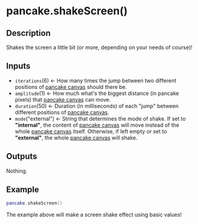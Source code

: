 # pancake.shakeScreen()

## Description

Shakes the screen a little bit (or more, depending on your needs of course)!

## Inputs

- `iterations`(6) <- How many times the jump between two different positions of [pancake canvas](http://mightypancake.games/#/documentation/topics/pancake_canvas) should there be.
- `amplitude`(1) <- How much what's the biggest distance (in pancake pixels) that [pancake canvas](http://mightypancake.games/#/documentation/topics/pancake_canvas) can move.
- `duration`(50) <- Duration (in milliseconds) of each "jump" between different positions of [pancake canvas](http://mightypancake.games/#/documentation/topics/pancake_canvas).
- `mode`("external") <- String that determines the mode of shake. If set to **"internal"**, the content of [pancake canvas](http://mightypancake.games/#/documentation/topics/pancake_canvas) will move instead of the whole [pancake canvas](http://mightypancake.games/#/documentation/topics/pancake_canvas) itself. Otherwise, if left empty or set to **"external"**, the whole [pancake canvas](http://mightypancake.games/#/documentation/topics/pancake_canvas) will shake.

## Outputs

Nothing.

## Example

```lua
pancake.shakeScreen()
```

The example above will make a screen shake effect using basic values!
